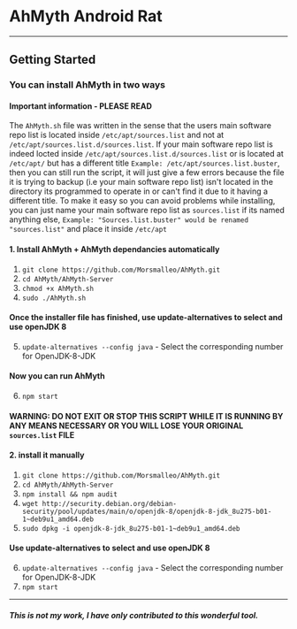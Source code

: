 # AhMyth Android Rat
--------------------
## Getting Started
### You can install AhMyth in two ways

#### Important information - PLEASE READ

The `AhMyth.sh` file was written in the sense that the users main software repo list is located inside `/etc/apt/sources.list` and not at `/etc/apt/sources.list.d/sources.list`. 
If your main software repo list is indeed locted inside `/etc/apt/sources.list.d/sources.list` or is located at `/etc/apt/` but has a different title `Example: /etc/apt/sources.list.buster`, then you can still run the script, it will just give a few errors because the file it is trying to backup (i.e your main software repo list) isn't located in the directory its programmed to operate in or can't find it due to it having a different title. To make it easy so you can avoid problems while installing, you can just name your main software repo list as `sources.list` if its named anything else, `Example: "Sources.list.buster" would be renamed "sources.list"` and place it inside `/etc/apt`

#### 1. Install AhMyth + AhMyth dependancies automatically
1. ```git clone https://github.com/Morsmalleo/AhMyth.git```
2. ```cd AhMyth/AhMyth-Server```
3. ```chmod +x AhMyth.sh```
4. ```sudo ./AhMyth.sh```
#### Once the installer file has finished, use update-alternatives to select and use openJDK 8
5. ```update-alternatives --config java``` - Select the corresponding number for OpenJDK-8-JDK
#### Now you can run AhMyth
6. ```npm start```

#### WARNING: DO NOT EXIT OR STOP THIS SCRIPT WHILE IT IS RUNNING BY ANY MEANS NECESSARY OR YOU WILL LOSE YOUR ORIGINAL `sources.list` FILE

#### 2. install it manually
1. ```git clone https://github.com/Morsmalleo/AhMyth.git```
2. ```cd AhMyth/AhMyth-Server```
3. ```npm install && npm audit```
4. ```wget http://security.debian.org/debian-security/pool/updates/main/o/openjdk-8/openjdk-8-jdk_8u275-b01-1~deb9u1_amd64.deb```
5. ```sudo dpkg -i openjdk-8-jdk_8u275-b01-1~deb9u1_amd64.deb```
#### Use update-alternatives to select and use openJDK 8
6. ```update-alternatives --config java``` - Select the corresponding number for OpenJDK-8-JDK
7. ```npm start```
--------------------------------------------------------------------------
##### This is not my work, I have only contributed to this wonderful tool.
